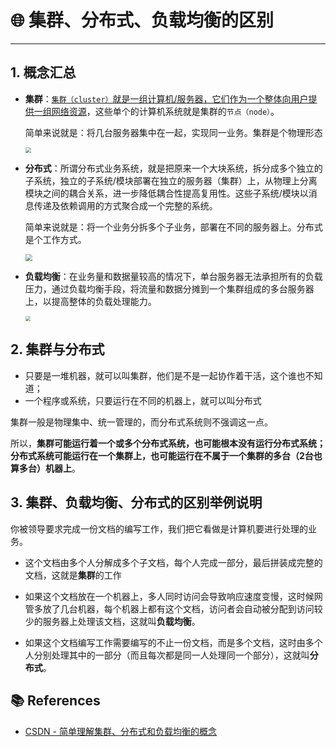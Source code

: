 # 🌐 集群、分布式、负载均衡的区别

---

## 1. 概念汇总

- **集群**：<u>`集群（cluster）`就是一组计算机/服务器，它们作为一个整体向用户提供一组网络资源</u>，这些单个的计算机系统就是集群的`节点（node）`。

  简单来说就是：将几台服务器集中在一起，实现同一业务。集群是个物理形态

  <img src="https://cs-wiki.oss-cn-shanghai.aliyuncs.com/img/20201124114442.png" style="zoom: 60%;" />

- **分布式**：所谓分布式业务系统，就是把原来一个大块系统，拆分成多个独立的子系统，独立的子系统/模块部署在独立的服务器（集群）上，从物理上分离模块之间的耦合关系，进一步降低耦合性提高复用性。这些子系统/模块以消息传递及依赖调用的方式聚合成一个完整的系统。

  简单来说就是：将一个业务分拆多个子业务，部署在不同的服务器上。分布式是个工作方式。

  <img src="https://cs-wiki.oss-cn-shanghai.aliyuncs.com/img/20201122165939.png" style="zoom:67%;" />

- **负载均衡**：在业务量和数据量较高的情况下，单台服务器无法承担所有的负载压力，通过负载均衡手段，将流量和数据分摊到一个集群组成的多台服务器上，以提高整体的负载处理能力。

  <img src="https://cs-wiki.oss-cn-shanghai.aliyuncs.com/img/20201124114511.png" style="zoom:50%;" />

## 2. 集群与分布式

- 只要是一堆机器，就可以叫集群，他们是不是一起协作着干活，这个谁也不知道；
- 一个程序或系统，只要运行在不同的机器上，就可以叫分布式

集群一般是物理集中、统一管理的，而分布式系统则不强调这一点。

所以，**集群可能运行着一个或多个分布式系统，也可能根本没有运行分布式系统；分布式系统可能运行在一个集群上，也可能运行在不属于一个集群的多台（2台也算多台）机器上**。

## 3. 集群、负载均衡、分布式的区别举例说明

你被领导要求完成一份文档的编写工作，我们把它看做是计算机要进行处理的业务。

- 这个文档由多个人分解成多个子文档，每个人完成一部分，最后拼装成完整的文档，这就是**集群**的工作

- 如果这个文档放在一个机器上，多人同时访问会导致响应速度变慢，这时候网管多放了几台机器，每个机器上都有这个文档，访问者会自动被分配到访问较少的服务器上处理该文档，这就叫**负载均衡**。

- 如果这个文档编写工作需要编写的不止一份文档，而是多个文档，这时由多个人分别处理其中的一部分（而且每次都是同一人处理同一个部分），这就叫**分布式**。

## 📚 References

- [CSDN - 简单理解集群、分布式和负载均衡的概念](https://blog.csdn.net/wfq784967698/article/details/79428825)